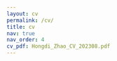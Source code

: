 ```yaml
---
layout: cv
permalink: /cv/
title: cv
nav: true
nav_order: 4
cv_pdf: Hongdi_Zhao_CV_202308.pdf
---
```

